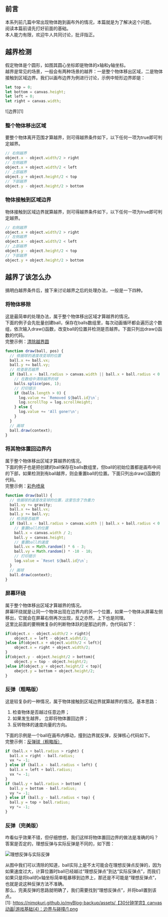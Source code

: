 ## 前言

本系列前几篇中常出现物体跑到画布外的情况，本篇就是为了解决这个问题。  
阅读本篇前请先打好前面的基础。  
本人能力有限，欢迎牛人共同讨论，批评指正。  

## 越界检测

假定物体是个圆形，如图其圆心坐标即是物体的x轴和y轴坐标。  
越界是常见的场景，一般会有两种场景的越界：一是整个物体移出区域，二是物体接触到区域边界。我们以画布边界为例进行讨论，示例中矩形边界即是：  

```javascript
let top = 0;
let bottom = canvas.height;
let left = 0;
let right = canvas.width;
```

![边界][1]

### 整个物体移出区域

要整个物体离开范围才算越界，则可得越界条件如下，以下任何一项为true即可判定越界。  

```javascript
// 右侧越界
object.x - object.width/2 > right
// 左侧越界
object.x + object.width/2 < left
// 上部越界
object.y + object.height/2 < top
// 下部越界
object.y - object.height/2 > bottom
```

### 物体接触到区域边界

物体接触到区域边界就算越界，则可得越界条件如下，以下任何一项为true即可判定越界。  

```javascript
// 右侧越界
object.x + object.width/2 > right
// 左侧越界
object.x - object.width/2 < left
// 上部越界
object.y - object.height/2 < top
// 下部越界
object.y + object.height/2 > bottom
```

## 越界了该怎么办

搞明白越界条件后，接下来讨论越界之后的处理办法，一般是一下四种。  

### 将物体移除

这是最简单的处理办法，属于整个物体移出区域才算越界的情况。  
下面的例子会先批量创建ball，保存在balls数组里，每次动画循环都会遍历这个数组，依次输入draw()函数，改变ball的位置并检测是否越界。下面只列出draw()函数的代码。  
完整示例：[清除越界圆][2]

```javascript
function draw(ball, pos) {
  // 依据球的速度改变球的位置
  ball.x += ball.vx;
  ball.y += ball.vy;
  // 检查是否越界
  if (ball.x - ball.radius > canvas.width || ball.x + ball.radius < 0 || ball.y - ball.radius > canvas.height || ball.y + ball.radius < 0) {
    // 在数组中清除越界的球
    balls.splice(pos, 1);
    // 打印提示
    if (balls.length > 0) {
      log.value += `Removed ${ball.id}\n`;
      log.scrollTop = log.scrollHeight;
    } else {
      log.value += 'All gone!\n';
    }
  }
  // 画球
  ball.draw(context);
}
```

### 将其物体置回边界内

属于整个物体移出区域才算越界的情况。  
下面的例子也是把创建的ball保存在balls数组里，但ball的初始位置都是画布中间的下部，如果检测到有ball越界，则会重置ball的位置。下面只列出draw()函数的代码。  
完整示例：[彩色喷泉][3]

```javascript
function draw(ball) {
  // 依据球的速度改变球的位置，这里包含了伪重力
  ball.vy += gravity;
  ball.x += ball.vx;
  ball.y += ball.vy;
  // 检测是否越界
  if (ball.x - ball.radius > canvas.width || ball.x + ball.radius < 0 || ball.y - ball.radius > canvas.height || ball.y + ball.radius < 0) {
    // 重置ball的位置
    ball.x = canvas.width / 2;
    ball.y = canvas.height;
    // 重置ball的速度
    ball.vx = Math.random() * 6 - 3;
    ball.vy = Math.random() * -10 - 10;
    // 打印提示
    log.value = `Reset ${ball.id}\n`;
  }
  // 画球
  ball.draw(context);
}
```

### 屏幕环绕

属于整个物体移出区域才算越界的情况。  
屏幕环绕就是让同一个物体出现在边界内的另一个位置，如果一个物体从屏幕左侧移出，它就会在屏幕右侧再次出现，反之亦然，上下也是同理。  
这里比前面的要稍微复杂的判断物体跃的是那边的界，伪代码如下：  

```javascript
if(object.x - object.width/2 > right){
	object.x = left - object.widht/2;
}else if(object.x + object.width/2 < left){
	object.x = right + object.width/2;
}
if(object.y - object.height/2 > bottom){
	object.y = top - object.height/2;
}else if(object.y + object.height/2 < top){
	obejct.y = bottom + object.height/2;
}
```

### 反弹（粗略版）

这是较复杂的一种情况，属于物体接触到区域边界就算越界的情况。基本思路：  

1.  检查物体是否越过任意边界；
2.  如果发生越界， 立即将物体置回边界；
3.  反转物体的速度向量的方向。

下面的示例是一个ball在画布内移动，撞到边界就反弹，反弹核心代码如下。  
完整示例：[反弹球（粗略版）][4]

```javascript
if (ball.x + ball.radius > right) {
  ball.x = right - ball.radius;
  vx *= -1;
} else if (ball.x - ball.radius < left) {
  ball.x = left + ball.radius;
  vx *= -1;
}
if (ball.y + ball.radius > bottom) {
  ball.y = bottom - ball.radius;
  vy *= -1;
} else if (ball.y - ball.radius < top) {
  ball.y = top + ball.radius;
  vy *= -1;
}
```

### 反弹（完美版）

咋看似乎效果不错，但仔细想想，我们这样将物体置回边界的做法是准确的吗？  
答案是否定的，理想反弹与实际反弹是不同的，如下图：  

![理想反弹与实际反弹][5]  

从图中我们可以清除的知道，ball实际上是不太可能会在理想反弹点反弹的，因为如果速度过大，计算位置时ball已经越过“理想反弹点”到达“实际反弹点”，而我们如果只是将ball的x轴坐标简单粗暴移到边界上，那还是不可能是“理想反弹点”，也就是说这种反弹方法不准确。  
那么，完美反弹的思路就明确了，我们需要找到“理想反弹点”，并将ball置到该点。  
[1]: https://nimokuri.github.io/myBlog-backup/assets/【30分钟学完】canvas动画|游戏基础(4)：边界与碰撞/1.png

[2]: https://nimokuri.github.io/H5Learning-animationDemo/part5/01-removal.html

[3]: https://nimokuri.github.io/H5Learning-animationDemo/part5/02-fountain.html

[4]: https://nimokuri.github.io/H5Learning-animationDemo/part5/04-bouncing-1.html

[5]:https://nimokuri.github.io/myBlog-backup/assets/【30分钟学完】canvas动画|游戏基础(4)：边界与碰撞/2.png
